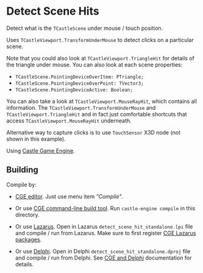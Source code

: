 # Detect Scene Hits

Detect what is the `TCastleScene` under mouse / touch position.

Uses `TCastleViewport.TransformUnderMouse` to detect clicks on a particular scene.

Note that you could also look at `TCastleViewport.TriangleHit` for details of the triangle under mouse. You can also look at each scene properties:

- `TCastleScene.PointingDeviceOverItem: PTriangle;`
- `TCastleScene.PointingDeviceOverPoint: TVector3;`
- `TCastleScene.PointingDeviceActive: Boolean;`

You can also take a look at `TCastleViewport.MouseRayHit`, which contains all information. The `TCastleViewport.TransformUnderMouse` and `TCastleViewport.TriangleHit` and in fact just comfortable shortcuts that access `TCastleViewport.MouseRayHit` underneath.

Alternative way to capture clicks is to use `TouchSensor` X3D node (not shown in this example).

Using [Castle Game Engine](https://castle-engine.io/).

## Building

Compile by:

- [CGE editor](https://castle-engine.io/manual_editor.php). Just use menu item _"Compile"_.

- Or use [CGE command-line build tool](https://castle-engine.io/build_tool). Run `castle-engine compile` in this directory.

- Or use [Lazarus](https://www.lazarus-ide.org/). Open in Lazarus `detect_scene_hit_standalone.lpi` file and compile / run from Lazarus. Make sure to first register [CGE Lazarus packages](https://castle-engine.io/lazarus).

- Or use [Delphi](https://www.embarcadero.com/products/Delphi). Open in Delphi `detect_scene_hit_standalone.dproj` file and compile / run from Delphi. See [CGE and Delphi](https://castle-engine.io/delphi) documentation for details.
